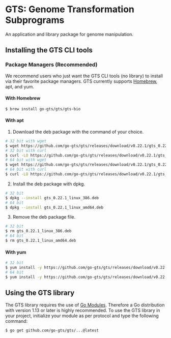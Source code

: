 # GTS: Genome Transformation Subprograms
An application and library package for genome manipulation.

## Installing the GTS CLI tools
### Package Managers (Recommended)
We recommend users who just want the GTS CLI tools (no library) to install via their favorite package managers.
GTS currently supports [Homebrew](https://brew.sh), apt, and yum.

#### With Homebrew
```sh
$ brew install go-gts/gts/gts-bio
```

#### With apt
1. Download the deb package with the command of your choice.
```sh
# 32 bit with wget
$ wget https://github.com/go-gts/gts/releases/download/v0.22.1/gts_0.22.1_linux_386.deb
# 32 bit with curl
$ curl -LO https://github.com/go-gts/gts/releases/download/v0.22.1/gts_0.22.1_linux_386.deb
# 64 bit with wget
$ wget https://github.com/go-gts/gts/releases/download/v0.22.1/gts_0.22.1_linux_amd64.deb
# 64 bit with curl
$ curl -LO https://github.com/go-gts/gts/releases/download/v0.22.1/gts_0.22.1_linux_amd64.deb
```

2. Install the deb package with dpkg.
```sh
# 32 bit
$ dpkg --install gts_0.22.1_linux_386.deb
# 64 bit
$ dpkg --install gts_0.22.1_linux_amd64.deb
```

3. Remove the deb package file.
```sh
# 32 bit
$ rm gts_0.22.1_linux_386.deb
# 64 bit
$ rm gts_0.22.1_linux_amd64.deb
```

#### With yum
```sh
# 32 bit
$ yum install -y https://github.com/go-gts/gts/releases/download/v0.22.1/gts_0.22.1_linux_386.rpm
# 64 bit
$ yum install -y https://github.com/go-gts/gts/releases/download/v0.22.1/gts_0.22.1_linux_amd64.rpm
```

## Using the GTS library
The GTS library requires the use of [Go Modules](https://blog.golang.org/using-go-modules). Therefore a Go distribution with version 1.13 or later is highly recommended. To use the GTS library in your project, initialize your module as per protocol and type the following command:

```sh
$ go get github.com/go-gts/gts/...@latest
```
